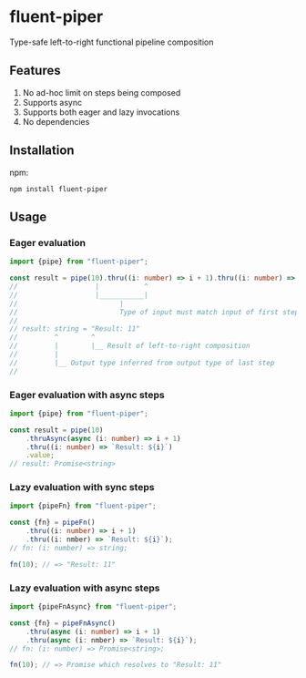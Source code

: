 # fluent-piper

Type-safe left-to-right functional pipeline composition

## Features

1. No ad-hoc limit on steps being composed
2. Supports async
3. Supports both eager and lazy invocations
4. No dependencies

## Installation

npm: 

```
npm install fluent-piper
```

## Usage

### Eager evaluation

```typescript
import {pipe} from "fluent-piper";

const result = pipe(10).thru((i: number) => i + 1).thru((i: number) => `Result: ${i}`).value;
//                   |           ^
//                   |___________|
//                         |
//                         Type of input must match input of first step
//
// result: string = "Result: 11"
//         ^        ^
//         |        |__ Result of left-to-right composition
//         |
//         |__ Output type inferred from output type of last step
//
```

### Eager evaluation with async steps

```typescript
import {pipe} from "fluent-piper";

const result = pipe(10)
    .thruAsync(async (i: number) => i + 1)
    .thru((i: number) => `Result: ${i}`)
    .value;
// result: Promise<string>
```

### Lazy evaluation with sync steps

```typescript
import {pipeFn} from "fluent-piper";

const {fn} = pipeFn()
    .thru((i: number) => i + 1)
    .thru((i: nmber) => `Result: ${i}`);
// fn: (i: number) => string;

fn(10); // => "Result: 11"
```

### Lazy evaluation with async steps

```typescript
import {pipeFnAsync} from "fluent-piper";

const {fn} = pipeFnAsync()
    .thru(async (i: number) => i + 1)
    .thru(async (i: nmber) => `Result: ${i}`);
// fn: (i: number) => Promise<string>;

fn(10); // => Promise which resolves to "Result: 11"
```
